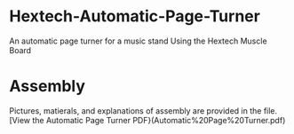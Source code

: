 # Hextech-Automatic-Page-Turner
An automatic page turner for a music stand Using the Hextech Muscle Board

# Assembly 
Pictures, matierals, and explanations of  assembly are provided in the file. 
[View the Automatic Page Turner PDF}(Automatic%20Page%20Turner.pdf)

